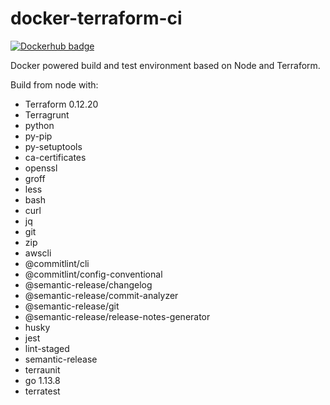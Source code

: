 # docker-terraform-ci
[![Dockerhub badge](https://dockeri.co/image/jdhornsby/terraform-ci)](https://hub.docker.com/r/jdhornsby/terraform-ci)

Docker powered build and test environment based on Node and Terraform.

Build from node with:
* Terraform 0.12.20
* Terragrunt
* python
* py-pip
* py-setuptools
* ca-certificates
* openssl
* groff
* less
* bash
* curl
* jq
* git
* zip
* awscli
* @commitlint/cli
* @commitlint/config-conventional
* @semantic-release/changelog
* @semantic-release/commit-analyzer
* @semantic-release/git
* @semantic-release/release-notes-generator
* husky
* jest
* lint-staged
* semantic-release
* terraunit
* go 1.13.8
* terratest
